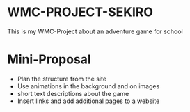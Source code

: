 # WMC-PROJECT-SEKIRO
This is my WMC-Project about an adventure game for school

# Mini-Proposal
* Plan the structure from the site
* Use animations in the background and on images
* short text descriptions about the game
* Insert links and add additional pages to a website
